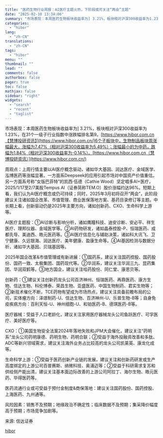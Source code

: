 ```yaml
---
title: "医药生物行业周报：AI医疗主题火热，下阶段或可关注“两会”主题"
date: "2025-02-10 13:34:06"
summary: "市场表现：本周医药生物板块收益率为] 3.21%，板块相对沪深300收益率为1.23%，在31..."
categories:
  - "hibor"
lang:
  - "zh-CN"
translations:
  - "zh-CN"
tags:
  - "hibor"
menu: ""
thumbnail: ""
lead: ""
comments: false
authorbox: false
pager: true
toc: false
mathjax: false
sidebar: "right"
widgets:
  - "search"
  - "recent"
  - "taglist"
---
```


市场表现：本周医药生物板块收益率为] 3.21%，板块相对沪深300收益率为1.23%，在31个一级子行业指数中涨跌幅排名第9。[https://www.hibor.com.cn【慧博投研资讯】](https://www.hibor.com.cn/)6个子板块中，生物制品板块周涨幅最大，涨幅为7.47%（相对沪深300收益率为5.49%）；涨幅最小的为中药，跌幅为1.84%（相对沪深300收益率为-0.14%）。[https://www.hibor.com.cn（慧博投研资讯）](https://www.hibor.com.cn/)

周观点：上周行情主要以AI医疗概念驱动，诸如华大基因、润达医疗、金域医学、泓博医药等涨幅显著。一方面系Deepseek的应用引起市场对中国资产价值重估，另一方面系号称“女版巴菲特”的凯西·伍德（Cathie Wood）坚定唱多AI+医疗，2025/1/17至2/7美股Tempus AI（证券简称TEM.O）股价涨幅约达96%。短期上看，我们认为AI医疗概念或仍可持续；同时，2025年3月初将召开“两会”，此阶段建议关注诸如国企改革、市值管理、商业医保落地方案、基药目录修订等主题。中长期上看，创新驱动仍是2025年主要方向，诸如创新药、CXO、生命科学上游等。

AI医疗主题股：①AI诊断与影响分析，诸如鹰瞳科技、迪安诊断、安必平、祥生医疗、理邦仪器、金域医学等。②AI药物研发，诸如晶泰控股-P、恒瑞医药、成都先导、美迪西、皓元医药等。③AI医疗信息化与辅助决策，诸如科大讯飞、卫宁健康、久远银海、润达医疗、美年健康、盈康生命等。④AI基因检测与数据分析，诸如华大基因、贝瑞基因等。

2025年国企改革&市值管理或有新进展：①国药系，建议关注国药控股、国药股份、国药一致、太极集团、国药现代等。②华润系，建议关注华润三九、昆药集团、华润双鹤等。③地方国企，建议关注哈药股份、同仁堂、康恩贝等。

创新药：①建议关注创新药龙头公司百济神州、恒瑞医药、再鼎医药、康方生物、信达生物、科伦博泰、荣昌生物、亚盛医药、中国生物制药、君实生物等；②新技术催化不断，TCE药物有望成为市场热点，建议关注具备前瞻布局的公司，实体瘤方向：泽璟制药-U、信达生物、百济神州-U、乐普生物-B等；自身免疫疾病方向：百利天恒-U、神州细胞-U、和铂医药-B、德琪医药-B等。

医疗器械：受益于人口老龄化，建议关注家用医疗器械龙头公司鱼跃医疗、可孚医疗、美好医疗等。

CXO：①美国生物安全法案2024年落地失败和JPM大会催化，建议关注“药明系”龙头公司药明康德、药明生物、药明合联；②受益于海外投融资改善和多肽、ADC等新兴领域需求，建议关注海外业务占比较高的龙头公司凯莱英、康龙化成等。

生命科学上游：①受益于医药创新产业链的发展，建议关注和创新药研发或生产高度绑定的上游公司百普赛斯、纳微科技、奥浦迈等；②受益于科研需求复苏和供给侧产能出清，建议关注基本面边际改善的上游公司阿拉丁、海尔生物、皓元医药、毕得医药等。

医药流通行业或可受益于预付金制度&商保落地：建议关注国药股份、国药控股、上海医药、九州通等。

风险因素：销售不及预期；地缘政治不确定性；临床数据不及预期；集采降价幅度高于预期；市场竞争加剧等。

来源: 信达证券

[hibor](https://www.hibor.com.cn/data/ea8fa78ab63e135c3a13dbde12746742.html)
